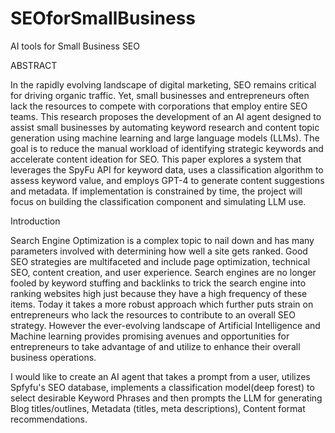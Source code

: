 # SEOforSmallBusiness
AI tools for Small Business SEO


ABSTRACT 

In the rapidly evolving landscape of digital marketing, SEO remains critical for driving organic traffic. Yet, small businesses and entrepreneurs often lack the resources to compete with corporations that employ entire SEO teams. This research proposes the development of an AI agent designed to assist small businesses by automating keyword research and content topic generation using machine learning and large language models (LLMs).
The goal is to reduce the manual workload of identifying strategic keywords and accelerate content ideation for SEO. This paper explores a system that leverages the SpyFu API for keyword data, uses a classification algorithm to assess keyword value, and employs GPT-4 to generate content suggestions and metadata. If implementation is constrained by time, the project will focus on building the classification component and simulating LLM use.

Introduction

Search Engine Optimization is a complex topic to nail down and has many parameters involved with determining how well a site gets ranked. Good SEO strategies are multifaceted and include  page optimization, technical SEO, content creation, and user experience. Search engines are no longer fooled by keyword stuffing and backlinks to trick the search engine into ranking websites high just because they have a high frequency of these items. Today it takes a more robust approach which further puts strain on entrepreneurs who lack the resources to contribute to an overall SEO strategy. However the ever-evolving landscape of Artificial Intelligence and Machine learning provides promising avenues and opportunities for entrepreneurs to take advantage of and utilize to enhance their overall business operations.

I would like to create an AI agent that takes a prompt from a user, utilizes Spfyfu's SEO database, implements a classification model(deep forest) to select desirable Keyword Phrases and then prompts the LLM for generating Blog titles/outlines, Metadata (titles, meta descriptions), Content format recommendations. 


